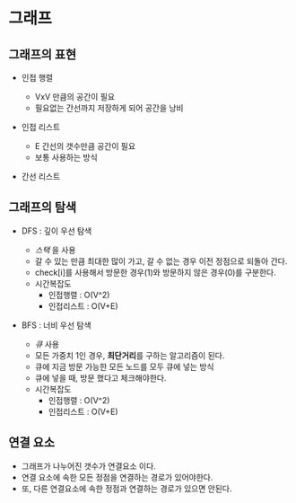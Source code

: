 # 그래프

## 그래프의 표현
* 인접 행렬
	* VxV 만큼의 공간이 필요
	* 필요없는 간선까지 저장하게 되어 공간을 낭비

* 인접 리스트
	* E 간선의 갯수만큼 공간이 필요
	* 보통 사용하는 방식

* 간선 리스트



## 그래프의 탐색
* DFS : 깊이 우선 탐색
    * *스택* 을 사용
	* 갈 수 있는 만큼 최대한 많이 가고, 갈 수 없는 경우 이전 정점으로 되돌아 간다.
	* check[i]를 사용해서 방문한 경우(1)와 방문하지 않은 경우(0)를 구분한다.
	* 시간복잡도
		* 인접행렬 : O(V^2)
		* 인접리스트 : O(V+E)

* BFS : 너비 우선 탐색
	* *큐*  사용
	* 모든 가중치 1인 경우, **최단거리**를 구하는 알고리즘이 된다.
	* 큐에 지금 방문 가능한 모든 노드를 모두 큐에 넣는 방식
	* 큐에 넣을 때, 방문 했다고 체크해야한다.
    * 시간복잡도
		* 인접행렬 : O(V^2)
		* 인접리스트 : O(V+E)

## 연결 요소
* 그래프가 나누어진 갯수가 연결요소 이다.
* 연결 요소에 속한 모든 정점을 연결하는 경로가 있어야한다.
* 또, 다른 연결요소에 속한 정점과 연결하는 경로가 있으면 안된다.


